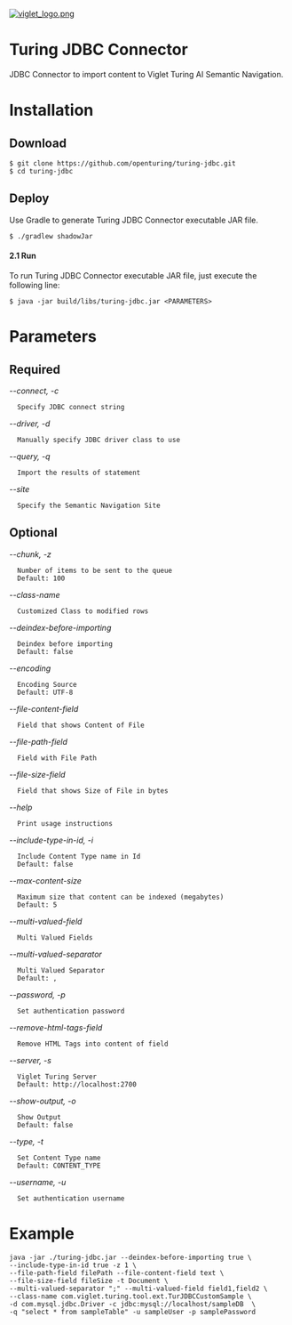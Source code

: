 [![viglet_logo.png](https://openturing.github.io/turing/img/banner/viglet_turing.png)](http://viglet.com/turing)

# Turing JDBC Connector
JDBC Connector to import content to Viglet Turing AI Semantic Navigation.

# Installation

## Download

```shell
$ git clone https://github.com/openturing/turing-jdbc.git
$ cd turing-jdbc
```

## Deploy 

Use Gradle to generate Turing JDBC Connector executable JAR file.

```shell
$ ./gradlew shadowJar
```

#### 2.1 Run

To run Turing JDBC Connector executable JAR file, just execute the following line:

```shell
$ java -jar build/libs/turing-jdbc.jar <PARAMETERS>
```

# Parameters

## Required
*--connect, -c*

      Specify JDBC connect string

*--driver, -d*

      Manually specify JDBC driver class to use

*--query, -q*

      Import the results of statement

*--site*

      Specify the Semantic Navigation Site
                        
## Optional

 *--chunk, -z*
 
      Number of items to be sent to the queue
      Default: 100
 
 *--class-name*
      
      Customized Class to modified rows
            
*--deindex-before-importing*

      Deindex before importing
      Default: false
      
*--encoding*

      Encoding Source
      Default: UTF-8
      
*--file-content-field*

      Field that shows Content of File
      
*--file-path-field*

      Field with File Path
      
*--file-size-field*

      Field that shows Size of File in bytes
*--help*

      Print usage instructions

*--include-type-in-id, -i*

      Include Content Type name in Id
      Default: false

*--max-content-size*

      Maximum size that content can be indexed (megabytes)
      Default: 5
      
*--multi-valued-field*

      Multi Valued Fields
      
*--multi-valued-separator*

      Multi Valued Separator
      Default: ,

*--password, -p*

      Set authentication password

*--remove-html-tags-field*

      Remove HTML Tags into content of field
      
*--server, -s*

      Viglet Turing Server
      Default: http://localhost:2700
      
*--show-output, -o*

      Show Output
      Default: false
            
*--type, -t*

      Set Content Type name
      Default: CONTENT_TYPE
      
*--username, -u*

      Set authentication username

# Example

```shell
java -jar ./turing-jdbc.jar --deindex-before-importing true \
--include-type-in-id true -z 1 \
--file-path-field filePath --file-content-field text \
--file-size-field fileSize -t Document \
--multi-valued-separator ";" --multi-valued-field field1,field2 \
--class-name com.viglet.turing.tool.ext.TurJDBCCustomSample \
-d com.mysql.jdbc.Driver -c jdbc:mysql://localhost/sampleDB  \
-q "select * from sampleTable" -u sampleUser -p samplePassword
```
